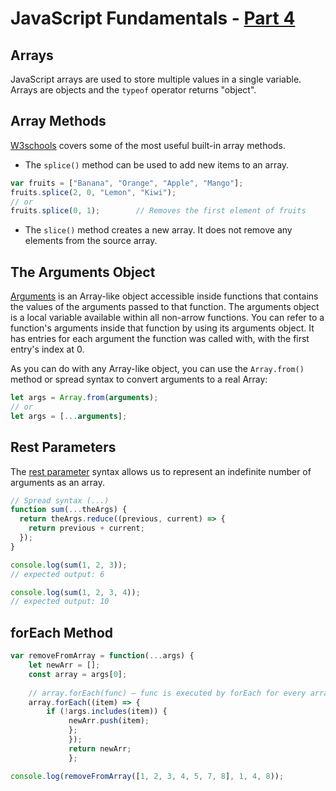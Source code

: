 # JavaScript Fundamentals - [Part 4](https://www.theodinproject.com/courses/foundations/lessons/fundamentals-part-4)

## Arrays
JavaScript arrays are used to store multiple values in a single variable. Arrays are objects and the `typeof` operator returns "object".

## Array Methods
[W3schools](https://www.w3schools.com/js/js_array_methods.asp) covers some of the most useful built-in array methods.
- The `splice()` method can be used to add new items to an array.
```js
var fruits = ["Banana", "Orange", "Apple", "Mango"];
fruits.splice(2, 0, "Lemon", "Kiwi");
// or
fruits.splice(0, 1);        // Removes the first element of fruits
```
- The `slice()` method creates a new array. It does not remove any elements from the source array.

## The Arguments Object
[Arguments](https://developer.mozilla.org/en-US/docs/Web/JavaScript/Reference/Functions/arguments) is an Array-like object accessible inside functions that contains the values of the arguments passed to that function. The arguments object is a local variable available within all non-arrow functions. You can refer to a function's arguments inside that function by using its arguments object. It has entries for each argument the function was called with, with the first entry's index at 0.

As you can do with any Array-like object, you can use the `Array.from()` method or spread syntax to convert arguments to a real Array:
```js
let args = Array.from(arguments);
// or
let args = [...arguments];
```

## Rest Parameters
The [rest parameter](https://developer.mozilla.org/en-US/docs/Web/JavaScript/Reference/Functions/rest_parameters) syntax allows us to represent an indefinite number of arguments as an array.
```js
// Spread syntax (...)
function sum(...theArgs) {
  return theArgs.reduce((previous, current) => {
    return previous + current;
  });
}

console.log(sum(1, 2, 3));
// expected output: 6

console.log(sum(1, 2, 3, 4));
// expected output: 10
```

## forEach Method
```js
var removeFromArray = function(...args) {
    let newArr = [];
    const array = args[0];
    
    // array.forEach(func) – func is executed by forEach for every array item.    
    array.forEach((item) => {
        if (!args.includes(item)) {
             newArr.push(item);
             };
             });
             return newArr;
             };

console.log(removeFromArray([1, 2, 3, 4, 5, 7, 8], 1, 4, 8));
```
